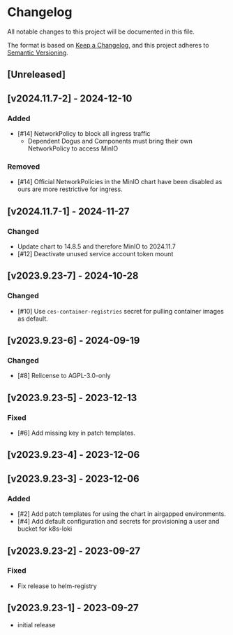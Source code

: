 # Changelog

All notable changes to this project will be documented in this file.

The format is based on [Keep a Changelog](https://keepachangelog.com/en/1.0.0/),
and this project adheres to [Semantic Versioning](https://semver.org/spec/v2.0.0.html).

## [Unreleased]

## [v2024.11.7-2] - 2024-12-10
### Added
- [#14] NetworkPolicy to block all ingress traffic
  - Dependent Dogus and Components must bring their own NetworkPolicy to access MinIO
### Removed
- [#14] Official NetworkPolicies in the MinIO chart have been disabled as ours are more restrictive for ingress.

## [v2024.11.7-1] - 2024-11-27
### Changed
- Update chart to 14.8.5 and therefore MinIO to 2024.11.7
- [#12] Deactivate unused service account token mount

## [v2023.9.23-7] - 2024-10-28
### Changed
- [#10] Use `ces-container-registries` secret for pulling container images as default.

## [v2023.9.23-6] - 2024-09-19
### Changed
- [#8] Relicense to AGPL-3.0-only

## [v2023.9.23-5] - 2023-12-13
### Fixed
- [#6] Add missing key in patch templates.

## [v2023.9.23-4] - 2023-12-06

## [v2023.9.23-3] - 2023-12-06
### Added
- [#2] Add patch templates for using the chart in airgapped environments.
- [#4] Add default configuration and secrets for provisioning a user and bucket for k8s-loki 

## [v2023.9.23-2] - 2023-09-27
### Fixed
- Fix release to helm-registry

## [v2023.9.23-1] - 2023-09-27
- initial release